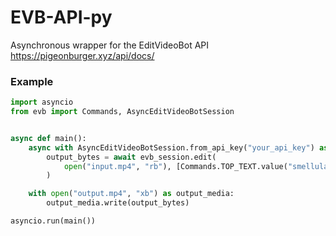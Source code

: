 # EVB-API-py

Asynchronous wrapper for the EditVideoBot API https://pigeonburger.xyz/api/docs/

### Example

```python
import asyncio
from evb import Commands, AsyncEditVideoBotSession


async def main():
    async with AsyncEditVideoBotSession.from_api_key("your_api_key") as evb_session:
        output_bytes = await evb_session.edit(
            open("input.mp4", "rb"), [Commands.TOP_TEXT.value("smellular api wrapper")]
        )

    with open("output.mp4", "xb") as output_media:
        output_media.write(output_bytes)

asyncio.run(main())
```
